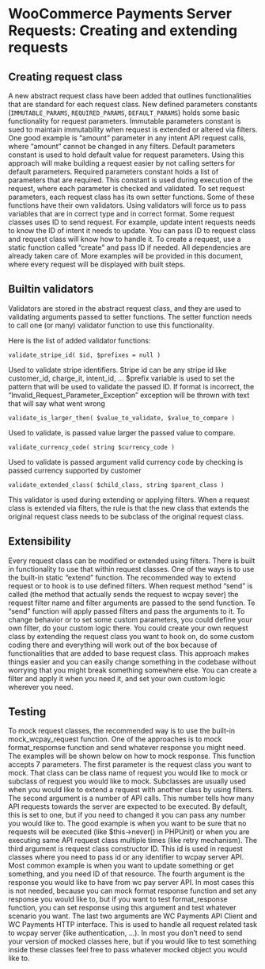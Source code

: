 # WooCommerce Payments Server Requests: Creating and extending requests

## Creating request class

A new abstract request class have been added that outlines functionalities that are standard for each request class. New defined parameters constants (`IMMUTABLE_PARAMS`, `REQUIRED_PARAMS`, `DEFAULT_PARAMS`) holds some basic functionality for request parameters. Immutable parameters constant is sued to maintain immutability when request is extended or altered via filters. One good example is “amount” parameter in any intent API request calls, where “amount” cannot be changed in any filters. Default parameters constant is used to hold default value for request parameters. Using this approach will make building a request easier by not calling setters for default parameters. Required parameters constant holds a list of parameters that are required. This constant is used during execution of the request, where each parameter is checked and validated. 
To set request parameters, each request class has its own setter functions. Some of these functions have their own validators. Using validators will force us to pass variables that are in correct type and in correct format.
Some request classes uses ID to send request. For example, update intent requests needs to know the ID of intent it needs to update. You can pass ID to request class and request class will know how to handle it.
To create a request, use a static function called “create” and pass ID if needed. All dependencies are already taken care of. More examples will be provided in this document, where every request will be displayed with built steps.

## Builtin validators

Validators are stored in the abstract request class, and they are used to validating arguments passed to setter functions. The setter function needs to call one (or many) validator function to use this functionality. 

Here is the list of added validator functions:

`validate_stripe_id( $id, $prefixes = null )`

Used to validate stripe identifiers. Stripe id can be any stripe id like customer_id, charge_it, intent_id, … $prefix variable is used to set the pattern that will be used to validate the passed ID. If format is incorrect, the “Invalid_Request_Parameter_Exception” exception will be thrown with text that will say what went wrong

`validate_is_larger_then( $value_to_validate, $value_to_compare )`

Used to validate, is passed value larger the passed value to compare.

`validate_currency_code( string $currency_code )`

Used to validate is passed argument valid currency code by checking is passed currency supported by customer

`validate_extended_class( $child_class, string $parent_class )`

This validator is used during extending or applying filters. When a request class is extended via filters, the rule is that the new class that extends the original request class needs to be subclass of the original request class.

## Extensibility

Every request class can be modified or extended using filters. There is built in functionality to use that within request classes. One of the ways is to use the built-in static “extend” function. The recommended way to extend request or to hook is to use defined filters. When request method “send” is called (the method that actually sends the request to wcpay sever) the request filter name and filter arguments are passed to the send function. Te “send” function will apply passed filters and pass the arguments to it. To change behavior or to set some custom parameters, you could define your own filter, do your custom logic there. You could create your own request class by extending the request class you want to hook on, do some custom coding there and everything will work out of the box because of functionalities that are added to base request class. This approach makes things easier and you can easily change something in the codebase without worrying that you might break something somewhere else. You can create a filter and apply it when you need it, and set your own custom logic wherever you need.

## Testing

To mock request classes, the recommended way is to use the built-in mock_wcpay_request function. One of the approaches is to mock format_respomse function and send whatever response you might need. The examples will be shown below on how to mock response.  This function accepts 7 parameters. The first parameter is the request class you want to mock. That class can be class name of request you would like to mock or subclass of request you would like to mock. Subclasses are usually used when you would like to extend a request with another class by using filters.
The second argument is a number of API calls. This number tells how many API requests towards the server are expected to be executed. By default, this is set to one, but if you need to changed it you can pass any number you would like to. The good example is  when you want to be sure that no requests will be executed (like $this->never() in PHPUnit) or when you are executing same API request class multiple times (like retry mechanism).
The third argument is request class constructor ID. This id is used in request classes where you need to pass id or any identifier to wcpay server API. Most common example is when you want to update something or get something, and you need ID of that resource.
The fourth argument is the response you would like to have from wc pay server API. In most cases this is not needed, because you can mock format response function and set any response you would like to, but if you want to test format_response function, you can set response using this argument and test whatever scenario you want.
The last two arguments are WC Payments API Client and WC Payments HTTP interface. This is used to handle all request related task to wcpay server (like authentication, …). In most you don’t need to send your version of mocked classes here, but if you would like to test something inside these classes feel free to pass whatever mocked object you would like to.
